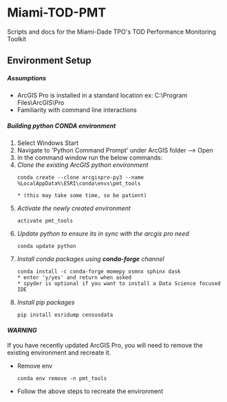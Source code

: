 # Miami-TOD-PMT
Scripts and docs for the Miami-Dade TPO's TOD Performance Monitoring Toolkit

## Environment Setup
##### Assumptions
- ArcGIS Pro is installed in a standard location
    ex: C:\Program Files\ArcGIS\Pro
- Familiarity with command line interactions

##### Building python CONDA environment
1) Select Windows Start 
2) Navigate to 'Python Command Prompt' under ArcGIS folder --> Open
3) In the command window run the below commands:
4) _Clone the existing ArcGIS python environment_
    ``` 
    conda create --clone arcgispro-py3 --name %LocalAppData%\ESRI\conda\envs\pmt_tools
    
    * (this may take some time, so be patient)
    ```
4) _Activate the newly created environment_
    ```
    activate pmt_tools
    ```
5) _Update python to ensure its in sync with the arcgis pro need_
    ```
    conda update python
    ```
6) _Install conda packages using **conda-forge** channel_
    ```
    conda install -c conda-forge momepy osmnx sphinx dask
    * enter 'y/yes' and return when asked
    * spyder is optional if you want to install a Data Science focused IDE
    ```
7) _Install pip packages_
    ```
    pip install esridump censusdata
    ```

#### _WARNING_
If you have recently updated ArcGIS Pro, you will need to remove the existing environment and recreate it.
- Remove env
    ```
    conda env remove -n pmt_tools
    ```
- Follow the above steps to recreate the environment

        
        
